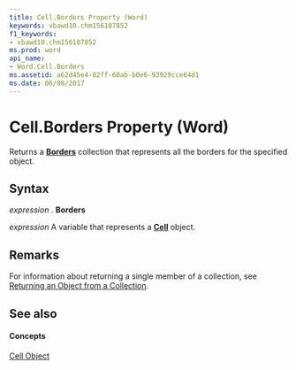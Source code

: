 ```yaml
---
title: Cell.Borders Property (Word)
keywords: vbawd10.chm156107852
f1_keywords:
- vbawd10.chm156107852
ms.prod: word
api_name:
- Word.Cell.Borders
ms.assetid: a62d45e4-02ff-60ab-b0e6-93929cce64d1
ms.date: 06/08/2017
---
```



# Cell.Borders Property (Word)

Returns a  **[Borders](Word.borders.md)** collection that represents all the borders for the specified object.


## Syntax

 _expression_ . **Borders**

 _expression_ A variable that represents a **[Cell](Word.Cell.md)** object.


## Remarks

For information about returning a single member of a collection, see [Returning an Object from a Collection](http://msdn.microsoft.com/library/28f76384-f495-9640-a7c8-10ada3fac727%28Office.15%29.aspx).


## See also


#### Concepts


[Cell Object](Word.Cell.md)

